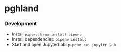 # pghland

### Development

- Install `pipenv`: `brew install pipenv`
- Install dependencies: `pipenv install`
- Start and open JupyterLab: `pipenv run jupyter lab`
